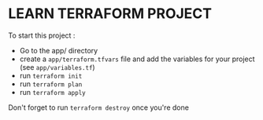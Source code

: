 # LEARN TERRAFORM PROJECT

To start this project :

* Go to the app/ directory
* create a `app/terraform.tfvars` file and add the variables for your project (see `app/variables.tf`)
* run `terraform init`
* run `terraform plan`
* run `terraform apply`


Don't forget to run `terraform destroy` once you're done